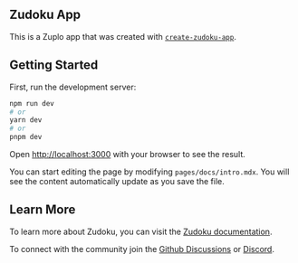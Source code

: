 ## Zudoku App

This is a Zuplo app that was created with [`create-zudoku-app`](https://zudoku.dev/docs).

## Getting Started

First, run the development server:

```bash
npm run dev
# or
yarn dev
# or
pnpm dev
```

Open [http://localhost:3000](http://localhost:3000) with your browser to see the result.

You can start editing the page by modifying `pages/docs/intro.mdx`. You will see the content automatically update as you save the file.

## Learn More

To learn more about Zudoku, you can visit the [Zudoku documentation](https://zudoku.dev/docs).

To connect with the community join the [Github Discussions](https://github.com/zuplo/zudoku/discussions) or [Discord](https://discord.zudoku.dev).
